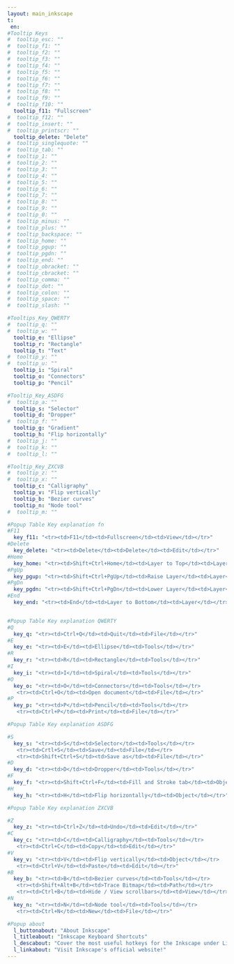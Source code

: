 ```yaml
---
layout: main_inkscape
t:
 en:
#Tooltip Keys
#  tooltip_esc: ""
#  tooltip_f1: ""
#  tooltip_f2: ""
#  tooltip_f3: ""
#  tooltip_f4: ""
#  tooltip_f5: ""
#  tooltip_f6: ""
#  tooltip_f7: ""
#  tooltip_f8: ""
#  tooltip_f9: ""
#  tooltip_f10: ""
  tooltip_f11: "Fullscreen"
#  tooltip_f12: ""
#  tooltip_insert: ""
#  tooltip_printscr: ""
  tooltip_delete: "Delete"
#  tooltip_singlequote: "" 
#  tooltip_tab: ""
#  tooltip_1: ""
#  tooltip_2: ""
#  tooltip_3: ""
#  tooltip_4: ""
#  tooltip_5: ""
#  tooltip_6: ""
#  tooltip_7: ""
#  tooltip_8: ""
#  tooltip_9: ""
#  tooltip_0: ""
#  tooltip_minus: ""
#  tooltip_plus: ""
#  tooltip_backspace: ""
#  tooltip_home: ""
#  tooltip_pgup: ""
#  tooltip_pgdn: ""
#  tooltip_end: ""
#  tooltip_obracket: ""
#  tooltip_cbracket: ""
#  tooltip_comma: ""
#  tooltip_dot: ""
#  tooltip_colon: "" 
#  tooltip_space: ""
#  tooltip_slash: "" 

#Tooltips_Key_QWERTY
#  tooltip_q: ""
#  tooltip_w: ""
  tooltip_e: "Ellipse"
  tooltip_r: "Rectangle"
  tooltip_t: "Text"
#  tooltip_y: ""
#  tooltip_u: ""
  tooltip_i: "Spiral"
  tooltip_o: "Connectors"
  tooltip_p: "Pencil"

#Tooltip_Key_ASDFG
#  tooltip_a: ""
  tooltip_s: "Selector"
  tooltip_d: "Dropper"
#  tooltip_f: ""
  tooltip_g: "Gradient"
  tooltip_h: "Flip horizontally"
#  tooltip_j: ""
#  tooltip_k: ""
#  tooltip_l: ""

#Tooltip_Key_ZXCVB
#  tooltip_z: ""
#  tooltip_x: ""
  tooltip_c: "Calligraphy"
  tooltip_v: "Flip vertically"
  tooltip_b: "Bezier curves"
  tooltip_n: "Node tool"
#  tooltip_m: ""

#Popup Table Key explanation fn
#F11
  key_f11: "<tr><td>F11</td><td>Fullscreen</td><td>View</td></tr>"
#Delete
  key_delete: "<tr><td>Delete</td><td>Delete</td><td>Edit</td></tr>"
#Home
  key_home: "<tr><td>Shift+Ctrl+Home</td><td>Layer to Top</td><td>Layer</td></tr>"
#PgUp
  key_pgup: "<tr><td>Shift+Ctrl+PgUp</td><td>Raise Layer</td><td>Layer</td></tr>"
#PgDn
  key_pgdn: "<tr><td>Shift+Ctrl+PgDn</td><td>Lower Layer</td><td>Layer</td></tr>"
#End
  key_end: "<tr><td>End</td><td>Layer to Bottom</td><td>Layer</td></tr>"


#Popup Table Key explanation QWERTY
#Q
  key_q: "<tr><td>Ctrl+Q</td><td>Quit</td><td>File</td></tr>"
#E
  key_e: "<tr><td>E</td><td>Ellipse</td><td>Tools</td></tr>"
#R
  key_r: "<tr><td>R</td><td>Rectangle</td><td>Tools</td></tr>"
#I
  key_i: "<tr><td>I</td><td>Spiral</td><td>Tools</td></tr>"
#O
  key_o: "<tr><td>O</td><td>Connectors</td><td>Tools</td></tr>
   <tr><td>Ctrl+O</td><td>Open document</td><td>File</td></tr>"
#P
  key_p: "<tr><td>P</td><td>Pencil</td><td>Tools</td></tr>
   <tr><td>Ctrl+P</td><td>Print</td><td>File</td></tr>"

#Popup Table Key explanation ASDFG

#S
  key_s: "<tr><td>S</td><td>Selector</td><td>Tools</td></tr>
   <tr><td>Crtl+S</td><td>Save</td><td>File</td></tr>
   <tr><td>Shift+Ctrl+S</td><td>Save as</td><td>File</td></tr>"
#D
  key_d: "<tr><td>D</td><td>Dropper</td><td>Tools</td></tr>"
#F
  key_f: "<tr><td>Shift+Ctrl+F</td><td>Fill and Stroke tab</td><td>Object</td></tr>"
#H
  key_h: "<tr><td>H</td><td>Flip horizontally</td><td>Object</td></tr>"

#Popup Table Key explanation ZXCVB

#Z
  key_z: "<tr><td>Ctrl+Z</td><td>Undo</td><td>Edit</td></tr>"
#C
  key_c: "<tr><td>C</td><td>Calligraphy</td><td>Tools</td></tr>
   <tr><td>Ctrl+C</td><td>Copy</td><td>Edit</td></tr>"
#V
  key_v: "<tr><td>V</td><td>Flip vertically</td><td>Object</td></tr>
   <tr><td>Ctrl+V</td><td>Paste</td><td>Edit</td></tr>"
#B
  key_b: "<tr><td>B</td><td>Bezier curves</td><td>Tools</td></tr>
   <tr><td>Shift+Alt+B</td><td>Trace Bitmap</td><td>Path</td></tr>
   <tr><td>Ctrl+B</td><td>Hide / View scrollbars</td><td>View</td></tr>"
#N
  key_n: "<tr><td>N</td><td>Node tool</td><td>Tools</td></tr>
   <tr><td>Ctrl+N</td><td>New</td><td>File</td></tr>"

#Popup about
  l_buttonabout: "About Inkscape"
  l_titleabout: "Inkscape Keyboard Shortcuts"
  l_descabout: "Cover the most useful hotkeys for the Inkscape under Linux. All keys can be assigned individually: Edit / Preferences / Interface / Keyboard Shortcuts."
  l_linkabout: "Visit Inkscape's official website!"
---
```



